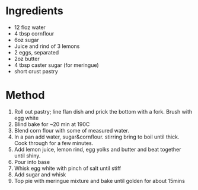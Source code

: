# Ingredients

-   12 floz water
-   4 tbsp cornflour
-   6oz sugar
-   Juice and rind of 3 lemons
-   2 eggs, separated
-   2oz butter
-   4 tbsp caster sugar (for meringue)
-   short crust pastry

# Method

1.  Roll out pastry; line flan dish and prick the bottom with a fork. Brush with egg white
2.  Blind bake for \~20 min at 190C
3.  Blend corn flour with some of measured water.
4.  In a pan add water, sugar&cornflour. stirring bring to boil until thick. Cook through for a few minutes.
5.  Add lemon juice, lemon rind, egg yolks and butter and beat together until shiny.
6.  Pour into base
7.  Whisk egg white with pinch of salt until stiff
8.  Add sugar and whisk
9.  Top pie with meringue mixture and bake until golden for about 15mins

